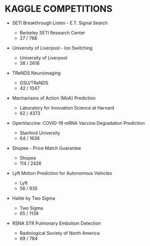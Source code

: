 # KAGGLE COMPETITIONS

- SETI Breakthrough Listen - E.T. Signal Search
    - Berkeley SETI Research Center
    - 27 / 768 
    
    
- University of Liverpool - Ion Switching
    - University of Liverpool
    - 38 / 2618
 
 
- TReNDS Neuroimaging
    - GSU/TReNDS
    - 42 / 1047
    
    
- Mechanisms of Action (MoA) Prediction
    - Laboratory for Innovation Science at Harvard
    - 62 / 4373


- OpenVaccine: COVID-19 mRNA Vaccine Degradation Prediction
    - Stanford University
    - 64 / 1636
    
    
- Shopee - Price Match Guarantee
    - Shopee
    - 114 / 2426 


- Lyft Motion Prediction for Autonomous Vehicles
    - Lyft
    - 56 / 935



- Halite by Two Sigma
    - Two Sigma
    - 65 / 1139 


- RSNA STR Pulmonary Embolism Detection
    - Radiological Society of North America
    - 69 / 784

